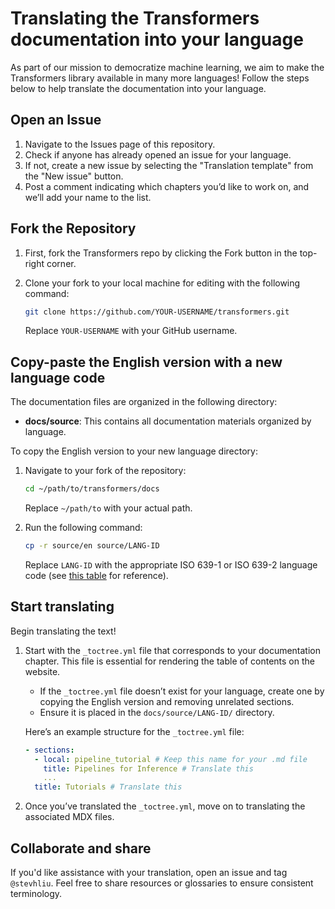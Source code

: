 # Translating the Transformers documentation into your language

As part of our mission to democratize machine learning, we aim to make the Transformers library available in many more languages! Follow the steps below to help translate the documentation into your language.

## Open an Issue

1. Navigate to the Issues page of this repository.
2. Check if anyone has already opened an issue for your language.
3. If not, create a new issue by selecting the "Translation template" from the "New issue" button.
4. Post a comment indicating which chapters you’d like to work on, and we’ll add your name to the list.

## Fork the Repository

1. First, fork the Transformers repo by clicking the Fork button in the top-right corner.
2. Clone your fork to your local machine for editing with the following command:

    ```bash
    git clone https://github.com/YOUR-USERNAME/transformers.git
    ```
   
   Replace `YOUR-USERNAME` with your GitHub username.

## Copy-paste the English version with a new language code

The documentation files are organized in the following directory:

- **docs/source**: This contains all documentation materials organized by language.

To copy the English version to your new language directory:

1. Navigate to your fork of the repository:

    ```bash
    cd ~/path/to/transformers/docs
    ```

   Replace `~/path/to` with your actual path.

2. Run the following command:

    ```bash
    cp -r source/en source/LANG-ID
    ```

   Replace `LANG-ID` with the appropriate ISO 639-1 or ISO 639-2 language code (see [this table](https://en.wikipedia.org/wiki/List_of_ISO_639-1_codes) for reference).

## Start translating

Begin translating the text!

1. Start with the `_toctree.yml` file that corresponds to your documentation chapter. This file is essential for rendering the table of contents on the website.

    - If the `_toctree.yml` file doesn’t exist for your language, create one by copying the English version and removing unrelated sections.
    - Ensure it is placed in the `docs/source/LANG-ID/` directory.

    Here’s an example structure for the `_toctree.yml` file:

    ```yaml
    - sections:
      - local: pipeline_tutorial # Keep this name for your .md file
        title: Pipelines for Inference # Translate this
        ...
      title: Tutorials # Translate this
    ```

2. Once you’ve translated the `_toctree.yml`, move on to translating the associated MDX files.

## Collaborate and share

If you'd like assistance with your translation, open an issue and tag `@stevhliu`. Feel free to share resources or glossaries to ensure consistent terminology.

